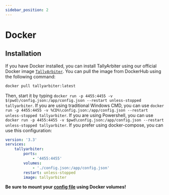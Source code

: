 ```yaml
---
sidebar_position: 2
---
```


# Docker
## Installation
If you have Docker installed, you can install TallyArbiter using our official Docker image [`TallyArbiter`](https://hub.docker.com/r/josephdadams/tallyarbiter).
You can pull the image from DockerHub using the following command:
```bash
docker pull tallyarbiter:latest
```

Then, start it by typing `docker run -p 4455:4455 -v $(pwd)/config.json:/app/config.json --restart unless-stopped tallyarbiter`.
If you are using traditional Windows CMD, you can use `docker run -p 4455:4455 -v %CD%\config.json:/app/config.json --restart unless-stopped tallyarbiter`.
If you are using Powershell, you can use `docker run -p 4455:4455 -v $pwd\config.json:/app/config.json --restart unless-stopped tallyarbiter`.
If you prefer using docker-compose, you can use this configuration:
```yaml
version: '3.3'
services:
    tallyarbiter:
        ports:
            - '4455:4455'
        volumes:
            - './config.json:/app/config.json'
        restart: unless-stopped
        image: tallyarbiter
```

**Be sure to mount your [config file](#configuration) using Docker volumes!**
